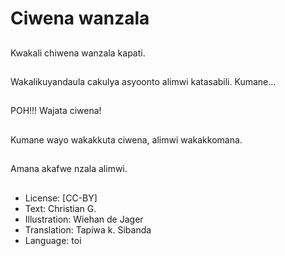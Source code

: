 # Ciwena wanzala

##
Kwakali chiwena wanzala kapati.

##
Wakalikuyandaula cakulya asyoonto alimwi katasabili. Kumane...

##
POH!!! Wajata ciwena!

##
Kumane wayo wakakkuta ciwena, alimwi wakakkomana.

##
Amana akafwe nzala alimwi.

##
* License: [CC-BY]
* Text: Christian G.
* Illustration: Wiehan de Jager
* Translation: Tapiwa k. Sibanda
* Language: toi
